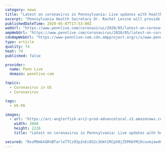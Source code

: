 ```yaml
---
category: news
title: "Latest on coronavirus in Pennsylvania: Live updates with health secretary"
excerpt: "Pennsylvania Health Secretary Dr. Rachel Levine will provide her near-daily coronavirus update at 2 p.m. You can watch her online here or via Facebook Live. Earlier Thursday, the health department announced that 52,"
publishedDateTime: 2020-05-07T17:53:00Z
webUrl: "https://www.pennlive.com/coronavirus/2020/05/latest-on-coronavirus-in-pennsylvania-live-updates-with-health-secretary.html"
ampWebUrl: "https://www.pennlive.com/coronavirus/2020/05/latest-on-coronavirus-in-pennsylvania-live-updates-with-health-secretary.html?outputType=amp"
cdnAmpWebUrl: "https://www-pennlive-com.cdn.ampproject.org/c/s/www.pennlive.com/coronavirus/2020/05/latest-on-coronavirus-in-pennsylvania-live-updates-with-health-secretary.html?outputType=amp"
type: article
quality: 74
heat: 74
published: false

provider:
  name: Penn Live
  domain: pennlive.com

topics:
  - Coronavirus in US
  - Coronavirus

tags:
  - US-PA

images:
  - url: "https://arc-anglerfish-arc2-prod-advancelocal.s3.amazonaws.com/public/XQWXQLCRMVHXTDQTJYLDU6FFKU.jpg"
    width: 3040
    height: 2226
    title: "Latest on coronavirus in Pennsylvania: Live updates with health secretary"

secured: "RxzM9mkXGRnBTarleTTCz93p2nEcOG2c3UmtIRCpX9jZ5PK6YMjOcuvmjew4QQok+hq2H12XmVryJb/AmukMhBBTayIlMiezx85FRZoQZ9qYVFsONGVXzRvAjm8inOZ/vziUdYIFhMvFe0Hh2Ol/CTARtY0enY9eN0rdS4BkUhuKVkl/66m4gnOS0pKMZd77c7DpapbxAActI7006s08eRPGsdHNc4LrmFe+2lgQITUAB64BUUU95auBXXYiRN9g7NWUYhMO1EVRDyTL1NNlCRa9cNAj2lG2N473t2WdOTpDWNLgC/PBj8Nv7+Na22dKHfHt6Kzuh+yir+9yd9I1V/5GniM0Ky2qBCoxRBo/Dh4T9MIz2AdWabnZ+83dhrlAFZDClMJ20sCqGpyPf/zQSik0RHTpI/hM5Tt7VOSJ+e50PNp877SNRWvMkGFWx0XtULcjwaDQhlRWGcNJXpmbPdLq6Xjw3BqVG7u7YNFlO5A=;B/2JpvbUf/h/FOBHb1P7RQ=="
---
```


